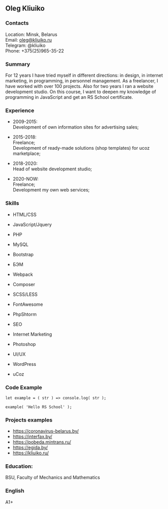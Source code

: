 ## Oleg Kliuiko

### Contacts
Location: Minsk, Belarus  
Email: oleg@kliuiko.ru  
Telegram: @kliuiko  
Phone: +375(25)965-35-22  

### Summary
For 12 years I have tried myself in different directions: in design, in internet marketing, in programming, in personnel management. As a freelancer, I have worked with over 100 projects. Also for two years I ran a website development studio. On this course, I want to deepen my knowledge of programming in JavaScript and get an RS School certificate. 

### Experience 
+ 2009-2015:  
Development of own information sites for advertising sales; 

+ 2015-2018:  
Freelance;  
Development of ready-made solutions (shop templates) for ucoz marketplace;

+ 2018-2020:  
Head of website development studio;

+ 2020-NOW:  
Freelance;  
Development my own web services;

### Skills
+ HTML/CSS
+ JavaScript/Jquery
+ PHP
+ MySQL


+ Bootstrap
+ БЭМ
+ Webpack
+ Composer
+ SCSS/LESS
+ FontAwesome
+ PhpShtorm


+ SEO
+ Internet Marketing 


+ Photoshop
+ UI/UX


+ WordPress
+ uCoz

### Code Example

```
let example = ( str ) => console.log( str );

example( 'Hello RS School' );
```

### Projects examples

+ https://coronavirus-belarus.by/
+ https://interfax.by/
+ https://pobeda.mintrans.ru/
+ https://egida.by/
+ https://kliuiko.ru/

### Education:
BSU, Faculty of Mechanics and Mathematics

### English
A1+